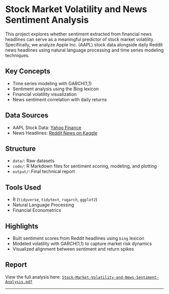 # Stock Market Volatility and News Sentiment Analysis

This project explores whether sentiment extracted from financial news headlines can serve as a meaningful predictor of stock market volatility. Specifically, we analyze Apple Inc. (AAPL) stock data alongside daily Reddit news headlines using natural language processing and time series modeling techniques.

## Key Concepts
- Time series modeling with GARCH(1,1)
- Sentiment analysis using the Bing lexicon
- Financial volatility visualization
- News sentiment correlation with daily returns

## Data Sources
- AAPL Stock Data: [Yahoo Finance](https://finance.yahoo.com/quote/AAPL)
- News Headlines: [Reddit News on Kaggle](https://www.kaggle.com/datasets/therohk/million-headlines)

## Structure
- `data/`: Raw datasets
- `code/`: R Markdown files for sentiment scoring, modeling, and plotting
- `output/`: Final technical report

## Tools Used
- R (`tidyverse`, `tidytext`, `rugarch`, `ggplot2`)
- Natural Language Processing
- Financial Econometrics

## Highlights
- Built sentiment scores from Reddit headlines using `bing` lexicon
- Modeled volatility with GARCH(1,1) to capture market risk dynamics
- Visualized alignment between sentiment and return spikes

## Report
View the full analysis here: [`Stock-Market-Volatility-and-News-Sentiment-Analysis.pdf`](./output/Stock-Market-Volatility-and-News-Sentiment-Analysis.pdf)

---
